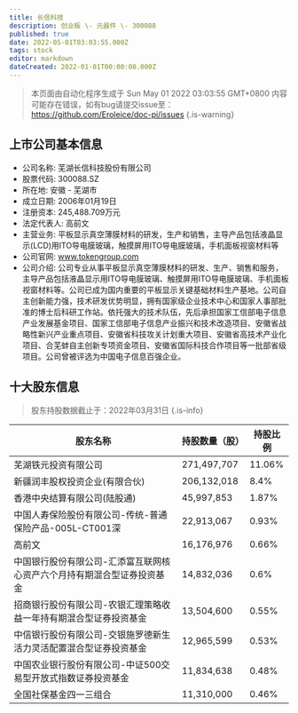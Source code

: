 ```yaml
---
title: 长信科技
description: 创业板 \- 元器件 \- 300088
published: true
date: 2022-05-01T03:03:55.000Z
tags: stock
editor: markdown
dateCreated: 2022-01-01T00:00:00.000Z
---
```


> 本页面由自动化程序生成于 Sun May 01 2022 03:03:55 GMT+0800
> 内容可能存在错误，如有bug请提交issue至：https://github.com/Eroleice/doc-pi/issues
{.is-warning}

## 上市公司基本信息
- 公司名称: 芜湖长信科技股份有限公司
- 股票代码: 300088.SZ
- 所在地: 安徽 - 芜湖市
- 成立日期: 2006年01月19日
- 注册资本: 245,488.709万元
- 法定代表人: 高前文
- 主营业务: 平板显示真空薄膜材料的研发，生产和销售，主导产品包括液晶显示(LCD)用ITO导电膜玻璃，触摸屏用ITO导电膜玻璃，手机面板视窗材料等
- 公司官网: www.tokengroup.com
- 公司介绍: 公司专业从事平板显示真空薄膜材料的研发、生产、销售和服务，主导产品包括液晶显示用ITO导电膜玻璃、触摸屏用ITO导电膜玻璃、手机面板视窗材料等。公司已成为国内重要的平板显示关键基础材料生产基地。公司自主创新能力强，技术研发优势明显，拥有国家级企业技术中心和国家人事部批准的博士后科研工作站。依托强大的技术队伍，先后承担国家工信部电子信息产业发展基金项目、国家工信部电子信息产业振兴和技术改造项目、安徽省战略性新兴产业重点项目、安徽省科技攻关计划重大项目、安徽省高技术产业化项目、合芜蚌自主创新专项资金项目、安徽省国际科技合作项目等一批部省级项目。公司曾被评选为中国电子信息百强企业。


## 十大股东信息
> 股东持股数据截止于：2022年03月31日
{.is-info}

| 股东名称 | 持股数量（股） | 持股比例 |
| --- | --- | --- |
| 芜湖铁元投资有限公司 | 271,497,707 | 11.06% |
| 新疆润丰股权投资企业(有限合伙) | 206,132,018 | 8.4% |
| 香港中央结算有限公司(陆股通) | 45,997,853 | 1.87% |
| 中国人寿保险股份有限公司-传统-普通保险产品-005L-CT001深 | 22,913,067 | 0.93% |
| 高前文 | 16,176,976 | 0.66% |
| 中国银行股份有限公司-汇添富互联网核心资产六个月持有期混合型证券投资基金 | 14,832,036 | 0.6% |
| 招商银行股份有限公司-农银汇理策略收益一年持有期混合型证券投资基金 | 13,504,600 | 0.55% |
| 中信银行股份有限公司-交银施罗德新生活力灵活配置混合型证券投资基金 | 12,965,599 | 0.53% |
| 中国农业银行股份有限公司-中证500交易型开放式指数证券投资基金 | 11,834,638 | 0.48% |
| 全国社保基金四一三组合 | 11,310,000 | 0.46% |




